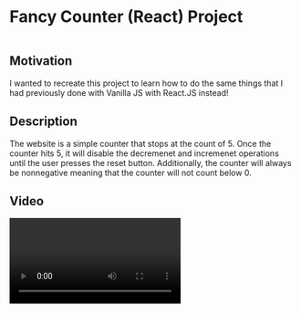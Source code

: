 # Fancy Counter (React) Project

<img>

## Motivation

I wanted to recreate this project to learn how to do the same things that I had previously done with Vanilla JS with React.JS instead!

## Description

The website is a simple counter that stops at the count of 5. Once the counter hits 5, it will disable the decremenet and incremenet operations until the user presses the reset button. Additionally, the counter will always be nonnegative meaning that the counter will not count below 0.

## Video

<video>

## Tech Stack

ReactJS

## How To Run The Website

Download Live Server on the VS Code extensions page and start a live server on the index.html file!

## Disclaimer

This project was done with guidance of the ByteGrad course which can be found here! https://bytegrad.com/
